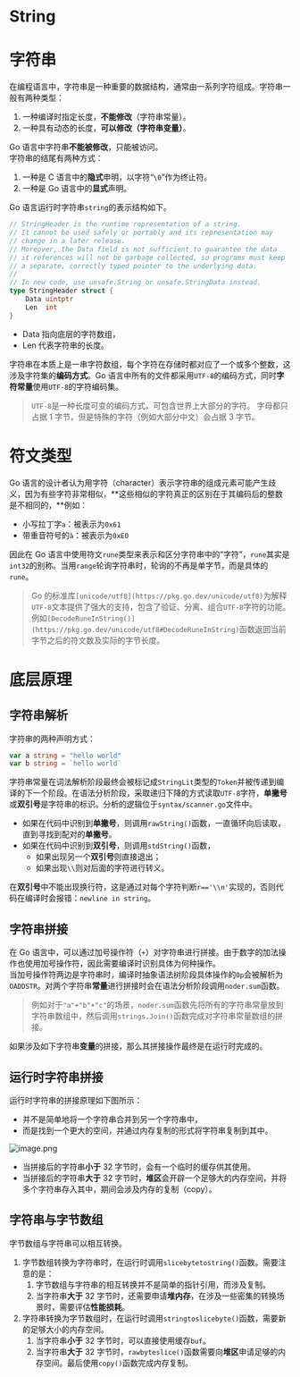 # String
<a name="r7QTa"></a>
# 字符串
在编程语言中，字符串是一种重要的数据结构，通常由一系列字符组成。字符串一般有两种类型：

1. 一种编译时指定长度，**不能修改**（字符串常量）。
2. 一种具有动态的长度，**可以修改（字符串变量）**。

Go 语言中字符串**不能被修改**，只能被访问。<br />字符串的结尾有两种方式：

1. 一种是 C 语言中的**隐式**申明，以字符“`\0`”作为终止符。
2. 一种是 Go 语言中的**显式**声明。

Go 语言运行时字符串`string`的表示结构如下。
```go
// StringHeader is the runtime representation of a string.
// It cannot be used safely or portably and its representation may
// change in a later release.
// Moreover, the Data field is not sufficient to guarantee the data
// it references will not be garbage collected, so programs must keep
// a separate, correctly typed pointer to the underlying data.
//
// In new code, use unsafe.String or unsafe.StringData instead.
type StringHeader struct {
	Data uintptr
	Len  int
}
```

- Data 指向底层的字符数组，
- Len 代表字符串的长度。

字符串在本质上是一串字符数组，每个字符在存储时都对应了一个或多个整数，这涉及字符集的**编码方式**。Go 语言中所有的文件都采用`UTF-8`的编码方式，同时**字符常量**使用`UTF-8`的字符编码集。
> `UTF-8`是一种长度可变的编码方式，可包含世界上大部分的字符。
> 字母都只占据 1 字节，但是特殊的字符（例如大部分中文）会占据 3 字节。

<a name="gk2wH"></a>
# 符文类型
Go 语言的设计者认为用字符（character）表示字符串的组成元素可能产生歧义，因为有些字符非常相似，**这些相似的字符真正的区别在于其编码后的整数是不相同的，**例如：

- 小写拉丁字`a`：被表示为`0x61`
- 带重音符号的`à`：被表示为`0xE0`

因此在 Go 语言中使用符文`rune`类型来表示和区分字符串中的“字符”，`rune`其实是`int32`的别称。当用`range`轮询字符串时，轮询的不再是单字节，而是具体的`rune`。
> Go 的标准库`[unicode/utf8](https://pkg.go.dev/unicode/utf8)`为解释`UTF-8`文本提供了强大的支持，包含了验证、分离、组合`UTF-8`字符的功能。例如`[DecodeRuneInString()](https://pkg.go.dev/unicode/utf8#DecodeRuneInString)`函数返回当前字节之后的符文数及实际的字节长度。

<a name="EGd8D"></a>
# 底层原理
<a name="agKQB"></a>
## 字符串解析
字符串的两种声明方式：
```go
var a string = "hello world"
var b string = `hello world`
```
字符串常量在词法解析阶段最终会被标记成`StringLit`类型的`Token`并被传递到编译的下一个阶段。在语法分析阶段，采取递归下降的方式读取`UTF-8`字符，**单撇号**或**双引号**是字符串的标识。分析的逻辑位于`syntax/scanner.go`文件中。

- 如果在代码中识别到**单撇号**，则调用`rawString()`函数，一直循环向后读取，直到寻找到配对的**单撇号**。
- 如果在代码中识别到**双引号**，则调用`stdString()`函数，
   - 如果出现另一个**双引号**则直接退出；
   - 如果出现`\\`则对后面的字符进行转义。

在**双引号**中不能出现换行符，这是通过对每个字符判断`r=='\\n'`实现的，否则代码在编译时会报错：`newline in string`。
<a name="Dkyml"></a>
## 字符串拼接
在 Go 语言中，可以通过加号操作符（`+`）对字符串进行拼接。由于数字的加法操作也使用加号操作符，因此需要编译时识别具体为何种操作。<br />当加号操作符两边是字符串时，编译时抽象语法树阶段具体操作的`Op`会被解析为`OADDSTR`。对两个字符串**常量**进行拼接时会在语法分析阶段调用`noder.sum`函数。
> 例如对于`"a"+"b"+"c"`的场景，`noder.sum`函数先将所有的字符串常量放到字符串数组中，然后调用`strings.Join()`函数完成对字符串常量数组的拼接。

如果涉及如下字符串**变量**的拼接，那么其拼接操作最终是在运行时完成的。
<a name="wSO4d"></a>
## 运行时字符串拼接
运行时字符串的拼接原理如下图所示：

- 并不是简单地将一个字符串合并到另一个字符串中，
- 而是找到一个更大的空间，并通过内存复制的形式将字符串复制到其中。

![image.png](https://cdn.nlark.com/yuque/0/2023/png/362867/1676549767607-602cb6b3-dd95-4733-8745-4ee2049cee06.png#averageHue=%23f7f7f5&clientId=u967d2ce0-ffb5-4&from=paste&height=567&id=uc3130234&originHeight=1134&originWidth=1430&originalType=binary&ratio=2&rotation=0&showTitle=false&size=328017&status=done&style=none&taskId=u1561aeef-b397-4b12-826b-50241e00357&title=&width=715)

- 当拼接后的字符串**小于** 32 字节时，会有一个临时的缓存供其使用。
- 当拼接后的字符串**大于** 32 字节时，**堆区**会开辟一个足够大的内存空间，并将多个字符串存入其中，期间会涉及内存的复制（copy）。
<a name="qrw4P"></a>
## 字符串与字节数组
字节数组与字符串可以相互转换。

1. 字节数组转换为字符串时，在运行时调用`slicebytetostring()`函数。需要注意的是：
   1. 字节数组与字符串的相互转换并不是简单的指针引用，而涉及复制。
   2. 当字符串**大于** 32 字节时，还需要申请**堆内存**，在涉及一些密集的转换场景时，需要评估**性能损耗**。
2. 字符串转换为字节数组时，在运行时调用`stringtoslicebyte()`函数，需要新的足够大小的内存空间。
   1. 当字符串**小于** 32 字节时，可以直接使用缓存`buf`。
   2. 当字符串**大于** 32 字节时，`rawbyteslice()`函数需要向**堆区**申请足够的内存空间。最后使用`copy()`函数完成内存复制。

